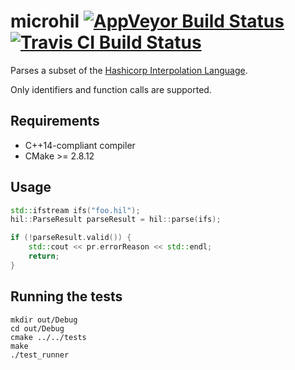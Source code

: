 # microhil [![AppVeyor Build Status][appveyor-build-status-svg]][appveyor-build-status] [![Travis CI Build Status][travis-build-status-svg]][travis-build-status]
Parses a subset of the [Hashicorp Interpolation Language](https://www.github.com/hashicorp/hil).

Only identifiers and function calls are supported.

## Requirements
- C++14-compliant compiler
- CMake >= 2.8.12

## Usage
```c++
std::ifstream ifs("foo.hil");
hil::ParseResult parseResult = hil::parse(ifs);

if (!parseResult.valid()) {
    std::cout << pr.errorReason << std::endl;
    return;
}
```

## Running the tests
```
mkdir out/Debug
cd out/Debug
cmake ../../tests
make
./test_runner
```

<!-- Badges -->
[appveyor-build-status]: https://ci.appveyor.com/project/Ruin0x11/microhil/branch/master
[appveyor-build-status-svg]: https://ci.appveyor.com/api/projects/status/fi2su01yo2eah7wf/branch/master?svg=true
[travis-build-status]: https://travis-ci.org/Ruin0x11/microhil?branch=master
[travis-build-status-svg]: https://travis-ci.org/Ruin0x11/microhil.svg?branch=master
